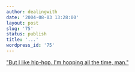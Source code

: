 ```yaml
---
author: dealingwith
date: '2004-08-03 13:28:00'
layout: post
slug: '75'
status: publish
title: '...'
wordpress_id: '75'
---
```


["But I like hip-hop. I'm hopping all the time, man."][1]

   [1]: http://www.mtv.com/chooseorlose/headlines/news.jhtml?id=1489883

